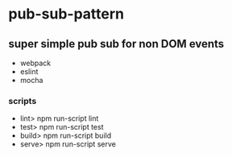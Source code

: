 # pub-sub-pattern
## super simple pub sub for non DOM events
* webpack
* eslint
* mocha

### 


### scripts
  * lint> npm run-script lint
  * test> npm run-script test
  * build> npm run-script build
  * serve> npm run-script serve
